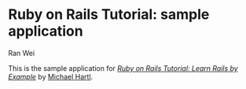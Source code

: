 # Ruby on Rails Tutorial: sample application

Ran Wei

This is the sample application for
[*Ruby on Rails Tutorial: Learn Rails by Example*](http://railstutorial.org/)
by [Michael Hartl](http://michaelhartl.com/).
